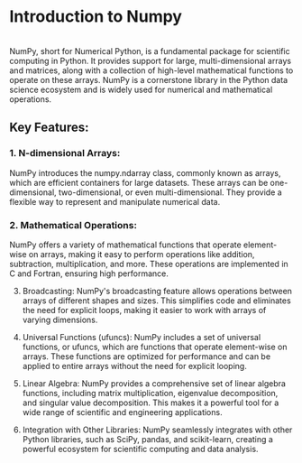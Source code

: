 # Introduction to Numpy
<br>
NumPy, short for Numerical Python, is a fundamental package for scientific computing in Python. It provides support for large, multi-dimensional arrays and matrices, along with a collection of high-level mathematical functions to operate on these arrays. NumPy is a cornerstone library in the Python data science ecosystem and is widely used for numerical and mathematical operations.<br>

## Key Features:
### 1. N-dimensional Arrays:
NumPy introduces the numpy.ndarray class, commonly known as arrays, which are efficient containers for large datasets. These arrays can be one-dimensional, two-dimensional, or even multi-dimensional. They provide a flexible way to represent and manipulate numerical data.

### 2. Mathematical Operations:
NumPy offers a variety of mathematical functions that operate element-wise on arrays, making it easy to perform operations like addition, subtraction, multiplication, and more. These operations are implemented in C and Fortran, ensuring high performance.

3. Broadcasting:
NumPy's broadcasting feature allows operations between arrays of different shapes and sizes. This simplifies code and eliminates the need for explicit loops, making it easier to work with arrays of varying dimensions.

4. Universal Functions (ufuncs):
NumPy includes a set of universal functions, or ufuncs, which are functions that operate element-wise on arrays. These functions are optimized for performance and can be applied to entire arrays without the need for explicit looping.

5. Linear Algebra:
NumPy provides a comprehensive set of linear algebra functions, including matrix multiplication, eigenvalue decomposition, and singular value decomposition. This makes it a powerful tool for a wide range of scientific and engineering applications.

6. Integration with Other Libraries:
NumPy seamlessly integrates with other Python libraries, such as SciPy, pandas, and scikit-learn, creating a powerful ecosystem for scientific computing and data analysis.
